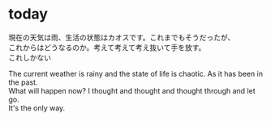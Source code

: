 # today
<p>現在の天気は雨、生活の状態はカオスです。これまでもそうだったが、<br>これからはどうなるのか。考えて考えて考え抜いて手を放す。<br>これしかない</p>
<p>The current weather is rainy and the state of life is chaotic. As it has been in the past.<br>What will happen now? I thought and thought and thought through and let go.<br>It's the only way.
